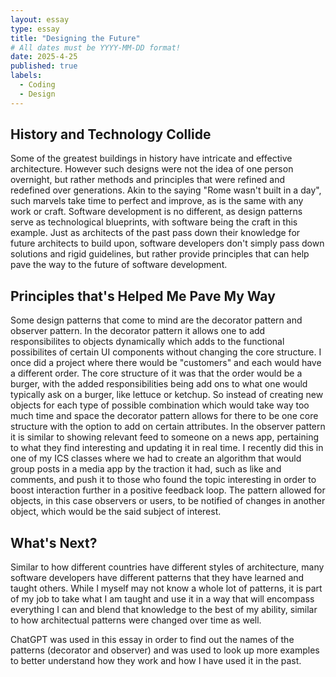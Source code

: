 ```yaml
---
layout: essay
type: essay
title: "Designing the Future"
# All dates must be YYYY-MM-DD format!
date: 2025-4-25
published: true
labels:
  - Coding
  - Design
---
```




## History and Technology Collide

  Some of the greatest buildings in history have intricate and effective architecture. However such designs were not the idea of one person overnight, but rather methods and principles that were refined and redefined over generations. Akin to the saying "Rome wasn't built in a day", such marvels take time to perfect and improve, as is the same with any work or craft. Software development is no different, as design patterns serve as technological blueprints, with software being the craft in this example. Just as architects of the past pass down their knowledge for future architects to build upon, software developers don't simply pass down solutions and rigid guidelines, but rather provide principles that can help pave the way to the future of software development.

## Principles that's Helped Me Pave My Way

  Some design patterns that come to mind are the decorator pattern and observer pattern. In the decorator pattern it allows one to add responsibilites to objects dynamically which adds to the functional possibilites of certain UI components without changing the core structure. I once did a project where there would be "customers" and each would have a different order. The core structure of it was that the order would be a burger, with the added responsibilities being add ons to what one would typically ask on a burger, like lettuce or ketchup. So instead of creating new objects for each type of possible combination which would take way too much time and space the decorator pattern allows for there to be one core structure with the option to add on certain attributes. In the observer pattern it is similar to showing relevant feed to someone on a news app, pertaining to what they find interesting and updating it in real time. I recently did this in one of my ICS classes where we had to create an algorithm that would group posts in a media app by the traction it had, such as like and comments, and push it to those who found the topic interesting in order to boost interaction further in a positive feedback loop. The pattern allowed for objects, in this case observers or users, to be notified of changes in another object, which would be the said subject of interest.

## What's Next?

  Similar to how different countries have different styles of architecture, many software developers have different patterns that they have learned and taught others. While I myself may not know a whole lot of patterns, it is part of my job to take what I am taught and use it in a way that will encompass everything I can and blend that knowledge to the best of my ability, similar to how architectual patterns were changed over time as well.

ChatGPT was used in this essay in order to find out the names of the patterns (decorator and observer) and was used to look up more examples to better understand how they work and how I have used it in the past.

